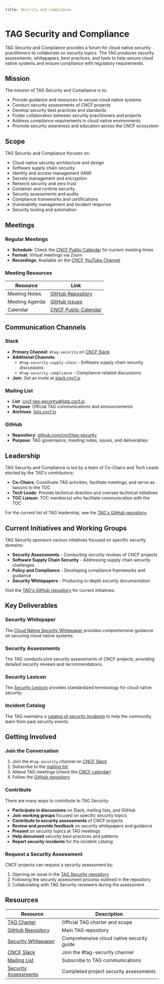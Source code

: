 ```yaml
---
title: Security and Compliance
---
```


# TAG Security and Compliance

TAG Security and Compliance provides a forum for cloud native security
practitioners to collaborate on security topics. The TAG produces security
assessments, whitepapers, best practices, and tools to help secure cloud native
systems and ensure compliance with regulatory requirements.

## Mission

The mission of TAG Security and Compliance is to:

- Provide guidance and resources to secure cloud native systems
- Conduct security assessments of CNCF projects
- Develop security best practices and standards
- Foster collaboration between security practitioners and projects
- Address compliance requirements in cloud native environments
- Promote security awareness and education across the CNCF ecosystem

## Scope

TAG Security and Compliance focuses on:

- Cloud native security architecture and design
- Software supply chain security
- Identity and access management (IAM)
- Secrets management and encryption
- Network security and zero trust
- Container and runtime security
- Security assessments and audits
- Compliance frameworks and certifications
- Vulnerability management and incident response
- Security tooling and automation

## Meetings

### Regular Meetings

- **Schedule**: Check the [CNCF Public Calendar](https://www.cncf.io/calendar/)
  for current meeting times
- **Format**: Virtual meetings via Zoom
- **Recordings**: Available on the
  [CNCF YouTube Channel](https://www.youtube.com/c/cloudnativefdn)

### Meeting Resources

| Resource       | Link                                                         |
| -------------- | ------------------------------------------------------------ |
| Meeting Notes  | [GitHub Repository](https://github.com/cncf/tag-security)    |
| Meeting Agenda | [GitHub Issues](https://github.com/cncf/tag-security/issues) |
| Calendar       | [CNCF Public Calendar](https://www.cncf.io/calendar/)        |

## Communication Channels

### Slack

- **Primary Channel**: `#tag-security` on
  [CNCF Slack](https://cloud-native.slack.com)
- **Additional Channels**:
  - `#tag-security-supply-chain` - Software supply chain security discussions
  - `#tag-security-compliance` - Compliance-related discussions
- **Join**: Get an invite at [slack.cncf.io](https://slack.cncf.io)

### Mailing List

- **List**:
  [cncf-tag-security@lists.cncf.io](https://lists.cncf.io/g/cncf-tag-security)
- **Purpose**: Official TAG communications and announcements
- **Archives**: [lists.cncf.io](https://lists.cncf.io/g/cncf-tag-security)

### GitHub

- **Repository**:
  [github.com/cncf/tag-security](https://github.com/cncf/tag-security)
- **Purpose**: TAG governance, meeting notes, issues, and deliverables

## Leadership

TAG Security and Compliance is led by a team of Co-Chairs and Tech Leads elected
by the TAG's contributors:

- **Co-Chairs**: Coordinate TAG activities, facilitate meetings, and serve as
  liaisons to the TOC
- **Tech Leads**: Provide technical direction and oversee technical initiatives
- **TOC Liaison**: TOC member(s) who facilitate communication with the TOC

For the current list of TAG leadership, see the
[TAG's GitHub repository](https://github.com/cncf/tag-security).

## Current Initiatives and Working Groups

TAG Security sponsors various initiatives focused on specific security domains:

- **Security Assessments** - Conducting security reviews of CNCF projects
- **Software Supply Chain Security** - Addressing supply chain security
  challenges
- **Policy and Compliance** - Developing compliance frameworks and guidance
- **Security Whitepapers** - Producing in-depth security documentation

Visit the [TAG's GitHub repository](https://github.com/cncf/tag-security) for
current initiatives.

## Key Deliverables

### Security Whitepaper

The
[Cloud Native Security Whitepaper](publications/security-whitepaper/index.md)
provides comprehensive guidance on securing cloud native systems.

### Security Assessments

The TAG conducts joint security assessments of CNCF projects, providing detailed
security reviews and recommendations.

### Security Lexicon

The [Security Lexicon](publications/security-lexicon.md) provides standardized
terminology for cloud native security.

### Incident Catalog

The TAG maintains a [catalog of security incidents](publications/catalog/) to
help the community learn from past security events.

## Getting Involved

### Join the Conversation

1. Join the `#tag-security` channel on [CNCF Slack](https://slack.cncf.io)
2. Subscribe to the [mailing list](https://lists.cncf.io/g/cncf-tag-security)
3. Attend TAG meetings (check the
   [CNCF calendar](https://www.cncf.io/calendar/))
4. Follow the [GitHub repository](https://github.com/cncf/tag-security)

### Contribute

There are many ways to contribute to TAG Security:

- **Participate in discussions** on Slack, mailing lists, and GitHub
- **Join working groups** focused on specific security topics
- **Contribute to security assessments** of CNCF projects
- **Review and provide feedback** on security whitepapers and guidance
- **Present** on security topics at TAG meetings
- **Help document** security best practices and patterns
- **Report security incidents** for the incident catalog

### Request a Security Assessment

CNCF projects can request a security assessment by:

1. Opening an issue in the
   [TAG Security repository](https://github.com/cncf/tag-security/issues)
2. Following the security assessment process outlined in the repository
3. Collaborating with TAG Security reviewers during the assessment

## Resources

| Resource                                                                                  | Description                               |
| ----------------------------------------------------------------------------------------- | ----------------------------------------- |
| [TAG Charter](https://github.com/cncf/tag-security/blob/main/governance/charter.md)       | Official TAG charter and scope            |
| [GitHub Repository](https://github.com/cncf/tag-security)                                 | Main TAG repository                       |
| [Security Whitepaper](https://github.com/cncf/tag-security/tree/main/security-whitepaper) | Comprehensive cloud native security guide |
| [CNCF Slack](https://slack.cncf.io)                                                       | Join the #tag-security channel            |
| [Mailing List](https://lists.cncf.io/g/cncf-tag-security)                                 | Subscribe to TAG communications           |
| [Security Assessments](https://github.com/cncf/tag-security/tree/main/assessments)        | Completed project security assessments    |
